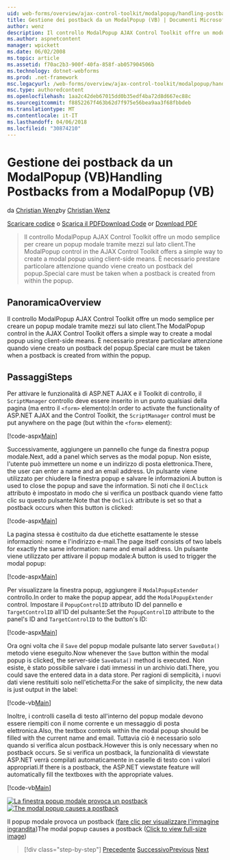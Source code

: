 ```yaml
---
uid: web-forms/overview/ajax-control-toolkit/modalpopup/handling-postbacks-from-a-modalpopup-vb
title: Gestione dei postback da un ModalPopup (VB) | Documenti Microsoft
author: wenz
description: Il controllo ModalPopup AJAX Control Toolkit offre un modo semplice per creare un popup modale tramite mezzi sul lato client. È necessario prestare particolare attenzione quando un pos...
ms.author: aspnetcontent
manager: wpickett
ms.date: 06/02/2008
ms.topic: article
ms.assetid: f70ac2b3-900f-40fa-858f-ab057904506b
ms.technology: dotnet-webforms
ms.prod: .net-framework
msc.legacyurl: /web-forms/overview/ajax-control-toolkit/modalpopup/handling-postbacks-from-a-modalpopup-vb
msc.type: authoredcontent
ms.openlocfilehash: 1aa2c42deb67015dd0b35edf4ba72d8d667ec88c
ms.sourcegitcommit: f8852267f463b62d7f975e56bea9aa3f68fbbdeb
ms.translationtype: MT
ms.contentlocale: it-IT
ms.lasthandoff: 04/06/2018
ms.locfileid: "30874210"
---
```

<a name="handling-postbacks-from-a-modalpopup-vb"></a><span data-ttu-id="e57d3-104">Gestione dei postback da un ModalPopup (VB)</span><span class="sxs-lookup"><span data-stu-id="e57d3-104">Handling Postbacks from a ModalPopup (VB)</span></span>
====================
<span data-ttu-id="e57d3-105">da [Christian Wenz](https://github.com/wenz)</span><span class="sxs-lookup"><span data-stu-id="e57d3-105">by [Christian Wenz](https://github.com/wenz)</span></span>

<span data-ttu-id="e57d3-106">[Scaricare codice](http://download.microsoft.com/download/2/4/0/24052038-f942-4336-905b-b60ae56f0dd5/ModalPopup3.vb.zip) o [Scarica il PDF](http://download.microsoft.com/download/b/6/a/b6ae89ee-df69-4c87-9bfb-ad1eb2b23373/modalpopup3VB.pdf)</span><span class="sxs-lookup"><span data-stu-id="e57d3-106">[Download Code](http://download.microsoft.com/download/2/4/0/24052038-f942-4336-905b-b60ae56f0dd5/ModalPopup3.vb.zip) or [Download PDF](http://download.microsoft.com/download/b/6/a/b6ae89ee-df69-4c87-9bfb-ad1eb2b23373/modalpopup3VB.pdf)</span></span>

> <span data-ttu-id="e57d3-107">Il controllo ModalPopup AJAX Control Toolkit offre un modo semplice per creare un popup modale tramite mezzi sul lato client.</span><span class="sxs-lookup"><span data-stu-id="e57d3-107">The ModalPopup control in the AJAX Control Toolkit offers a simple way to create a modal popup using client-side means.</span></span> <span data-ttu-id="e57d3-108">È necessario prestare particolare attenzione quando viene creato un postback del popup.</span><span class="sxs-lookup"><span data-stu-id="e57d3-108">Special care must be taken when a postback is created from within the popup.</span></span>


## <a name="overview"></a><span data-ttu-id="e57d3-109">Panoramica</span><span class="sxs-lookup"><span data-stu-id="e57d3-109">Overview</span></span>

<span data-ttu-id="e57d3-110">Il controllo ModalPopup AJAX Control Toolkit offre un modo semplice per creare un popup modale tramite mezzi sul lato client.</span><span class="sxs-lookup"><span data-stu-id="e57d3-110">The ModalPopup control in the AJAX Control Toolkit offers a simple way to create a modal popup using client-side means.</span></span> <span data-ttu-id="e57d3-111">È necessario prestare particolare attenzione quando viene creato un postback del popup.</span><span class="sxs-lookup"><span data-stu-id="e57d3-111">Special care must be taken when a postback is created from within the popup.</span></span>

## <a name="steps"></a><span data-ttu-id="e57d3-112">Passaggi</span><span class="sxs-lookup"><span data-stu-id="e57d3-112">Steps</span></span>

<span data-ttu-id="e57d3-113">Per attivare le funzionalità di ASP.NET AJAX e il Toolkit di controllo, il `ScriptManager` controllo deve essere inserito in un punto qualsiasi della pagina (ma entro il `<form>` elemento):</span><span class="sxs-lookup"><span data-stu-id="e57d3-113">In order to activate the functionality of ASP.NET AJAX and the Control Toolkit, the `ScriptManager` control must be put anywhere on the page (but within the `<form>` element):</span></span>

[!code-aspx[Main](handling-postbacks-from-a-modalpopup-vb/samples/sample1.aspx)]

<span data-ttu-id="e57d3-114">Successivamente, aggiungere un pannello che funge da finestra popup modale.</span><span class="sxs-lookup"><span data-stu-id="e57d3-114">Next, add a panel which serves as the modal popup.</span></span> <span data-ttu-id="e57d3-115">Non esiste, l'utente può immettere un nome e un indirizzo di posta elettronica.</span><span class="sxs-lookup"><span data-stu-id="e57d3-115">There, the user can enter a name and an email address.</span></span> <span data-ttu-id="e57d3-116">Un pulsante viene utilizzato per chiudere la finestra popup e salvare le informazioni.</span><span class="sxs-lookup"><span data-stu-id="e57d3-116">A button is used to close the popup and save the information.</span></span> <span data-ttu-id="e57d3-117">Si noti che il `OnClick` attributo è impostato in modo che si verifica un postback quando viene fatto clic su questo pulsante:</span><span class="sxs-lookup"><span data-stu-id="e57d3-117">Note that the `OnClick` attribute is set so that a postback occurs when this button is clicked:</span></span>

[!code-aspx[Main](handling-postbacks-from-a-modalpopup-vb/samples/sample2.aspx)]

<span data-ttu-id="e57d3-118">La pagina stessa è costituito da due etichette esattamente le stesse informazioni: nome e l'indirizzo e-mail.</span><span class="sxs-lookup"><span data-stu-id="e57d3-118">The page itself consists of two labels for exactly the same information: name and email address.</span></span> <span data-ttu-id="e57d3-119">Un pulsante viene utilizzato per attivare il popup modale:</span><span class="sxs-lookup"><span data-stu-id="e57d3-119">A button is used to trigger the modal popup:</span></span>

[!code-aspx[Main](handling-postbacks-from-a-modalpopup-vb/samples/sample3.aspx)]

<span data-ttu-id="e57d3-120">Per visualizzare la finestra popup, aggiungere il `ModalPopupExtender` controllo.</span><span class="sxs-lookup"><span data-stu-id="e57d3-120">In order to make the popup appear, add the `ModalPopupExtender` control.</span></span> <span data-ttu-id="e57d3-121">Impostare il `PopupControlID` attributo ID del pannello e `TargetControlID` all'ID del pulsante:</span><span class="sxs-lookup"><span data-stu-id="e57d3-121">Set the `PopupControlID` attribute to the panel's ID and `TargetControlID` to the button's ID:</span></span>

[!code-aspx[Main](handling-postbacks-from-a-modalpopup-vb/samples/sample4.aspx)]

<span data-ttu-id="e57d3-122">Ora ogni volta che il `Save` del popup modale pulsante lato server `SaveData()` metodo viene eseguito.</span><span class="sxs-lookup"><span data-stu-id="e57d3-122">Now whenever the `Save` button within the modal popup is clicked, the server-side `SaveData()` method is executed.</span></span> <span data-ttu-id="e57d3-123">Non esiste, è stato possibile salvare i dati immessi in un archivio dati.</span><span class="sxs-lookup"><span data-stu-id="e57d3-123">There, you could save the entered data in a data store.</span></span> <span data-ttu-id="e57d3-124">Per ragioni di semplicità, i nuovi dati viene restituiti solo nell'etichetta:</span><span class="sxs-lookup"><span data-stu-id="e57d3-124">For the sake of simplicity, the new data is just output in the label:</span></span>

[!code-vb[Main](handling-postbacks-from-a-modalpopup-vb/samples/sample5.vb)]

<span data-ttu-id="e57d3-125">Inoltre, i controlli casella di testo all'interno del popup modale devono essere riempiti con il nome corrente e un messaggio di posta elettronica.</span><span class="sxs-lookup"><span data-stu-id="e57d3-125">Also, the textbox controls within the modal popup should be filled with the current name and email.</span></span> <span data-ttu-id="e57d3-126">Tuttavia ciò è necessario solo quando si verifica alcun postback.</span><span class="sxs-lookup"><span data-stu-id="e57d3-126">However this is only necessary when no postback occurs.</span></span> <span data-ttu-id="e57d3-127">Se si verifica un postback, la funzionalità di viewstate ASP.NET verrà compilati automaticamente in caselle di testo con i valori appropriati.</span><span class="sxs-lookup"><span data-stu-id="e57d3-127">If there is a postback, the ASP.NET viewstate feature will automatically fill the textboxes with the appropriate values.</span></span>

[!code-vb[Main](handling-postbacks-from-a-modalpopup-vb/samples/sample6.vb)]


<span data-ttu-id="e57d3-128">[![La finestra popup modale provoca un postback](handling-postbacks-from-a-modalpopup-vb/_static/image2.png)](handling-postbacks-from-a-modalpopup-vb/_static/image1.png)</span><span class="sxs-lookup"><span data-stu-id="e57d3-128">[![The modal popup causes a postback](handling-postbacks-from-a-modalpopup-vb/_static/image2.png)](handling-postbacks-from-a-modalpopup-vb/_static/image1.png)</span></span>

<span data-ttu-id="e57d3-129">Il popup modale provoca un postback ([fare clic per visualizzare l'immagine ingrandita](handling-postbacks-from-a-modalpopup-vb/_static/image3.png))</span><span class="sxs-lookup"><span data-stu-id="e57d3-129">The modal popup causes a postback ([Click to view full-size image](handling-postbacks-from-a-modalpopup-vb/_static/image3.png))</span></span>

> [!div class="step-by-step"]
> <span data-ttu-id="e57d3-130">[Precedente](using-modalpopup-with-a-repeater-control-vb.md)
> [Successivo](positioning-a-modalpopup-vb.md)</span><span class="sxs-lookup"><span data-stu-id="e57d3-130">[Previous](using-modalpopup-with-a-repeater-control-vb.md)
[Next](positioning-a-modalpopup-vb.md)</span></span>
